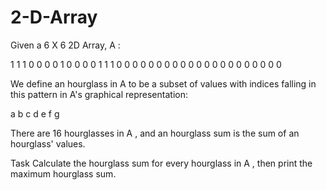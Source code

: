 # 2-D-Array
Given a 6 X 6 2D Array, A :

1 1 1 0 0 0
0 1 0 0 0 0
1 1 1 0 0 0
0 0 0 0 0 0
0 0 0 0 0 0
0 0 0 0 0 0

We define an hourglass in A to be a subset of values with indices falling in this pattern in A's graphical representation:

a b c
  d
e f g

There are 16 hourglasses in A , and an hourglass sum is the sum of an hourglass' values.

Task
Calculate the hourglass sum for every hourglass in A , then print the maximum hourglass sum.
